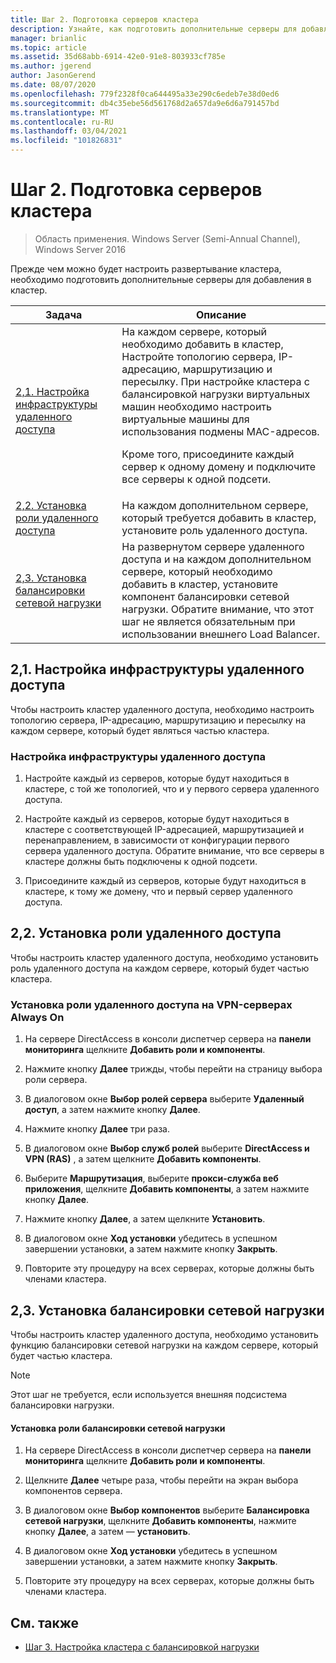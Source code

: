 ```yaml
---
title: Шаг 2. Подготовка серверов кластера
description: Узнайте, как подготовить дополнительные серверы для добавления в кластер.
manager: brianlic
ms.topic: article
ms.assetid: 35d68abb-6914-42e0-91e8-803933cf785e
ms.author: jgerend
author: JasonGerend
ms.date: 08/07/2020
ms.openlocfilehash: 779f2328f0ca644495a33e290c6edeb7e38d0ed6
ms.sourcegitcommit: db4c35ebe56d561768d2a657da9e6d6a791457bd
ms.translationtype: MT
ms.contentlocale: ru-RU
ms.lasthandoff: 03/04/2021
ms.locfileid: "101826831"
---
```

# <a name="step-2-prepare-cluster-servers"></a>Шаг 2. Подготовка серверов кластера

>Область применения. Windows Server (Semi-Annual Channel), Windows Server 2016

Прежде чем можно будет настроить развертывание кластера, необходимо подготовить дополнительные серверы для добавления в кластер.

|Задача|Описание|
|----|--------|
|[2,1. Настройка инфраструктуры удаленного доступа](#BKMK_config)|На каждом сервере, который необходимо добавить в кластер, Настройте топологию сервера, IP-адресацию, маршрутизацию и пересылку. При настройке кластера с балансировкой нагрузки виртуальных машин необходимо настроить виртуальные машины для использования подмены MAC-адресов.<p>Кроме того, присоедините каждый сервер к одному домену и подключите все серверы к одной подсети.|
|[2,2. Установка роли удаленного доступа](#BKMK_Install)|На каждом дополнительном сервере, который требуется добавить в кластер, установите роль удаленного доступа.|
|[2,3. Установка балансировки сетевой нагрузки](#BKMK_NLB)|На развернутом сервере удаленного доступа и на каждом дополнительном сервере, который необходимо добавить в кластер, установите компонент балансировки сетевой нагрузки. Обратите внимание, что этот шаг не является обязательным при использовании внешнего Load Balancer.|

## <a name="21-configure-the-remote-access-infrastructure"></a><a name="BKMK_config"></a>2,1. Настройка инфраструктуры удаленного доступа
Чтобы настроить кластер удаленного доступа, необходимо настроить топологию сервера, IP-адресацию, маршрутизацию и пересылку на каждом сервере, который будет являться частью кластера.

### <a name="to-configure-the-remote-access-infrastructure"></a>Настройка инфраструктуры удаленного доступа

1.  Настройте каждый из серверов, которые будут находиться в кластере, с той же топологией, что и у первого сервера удаленного доступа.

2.  Настройте каждый из серверов, которые будут находиться в кластере с соответствующей IP-адресацией, маршрутизацией и перенаправлением, в зависимости от конфигурации первого сервера удаленного доступа. Обратите внимание, что все серверы в кластере должны быть подключены к одной подсети.

3.  Присоедините каждый из серверов, которые будут находиться в кластере, к тому же домену, что и первый сервер удаленного доступа.

## <a name="22-install-the-remote-access-role"></a><a name="BKMK_Install"></a>2,2. Установка роли удаленного доступа
Чтобы настроить кластер удаленного доступа, необходимо установить роль удаленного доступа на каждом сервере, который будет частью кластера.

### <a name="to-install-the-remote-access-role-on-always-on-vpn-servers"></a>Установка роли удаленного доступа на VPN-серверах Always On

1.  На сервере DirectAccess в консоли диспетчер сервера на **панели мониторинга** щелкните **Добавить роли и компоненты**.

2.  Нажмите кнопку **Далее** трижды, чтобы перейти на страницу выбора роли сервера.

3.  В диалоговом окне **Выбор ролей сервера** выберите **Удаленный доступ**, а затем нажмите кнопку **Далее**.

4.  Нажмите кнопку **Далее** три раза.

5.  В диалоговом окне **Выбор служб ролей** выберите **DirectAccess и VPN (RAS)** , а затем щелкните **Добавить компоненты**.

6.  Выберите **Маршрутизация**, выберите **прокси-служба веб приложения**, щелкните **Добавить компоненты**, а затем нажмите кнопку **Далее**.

7. Нажмите кнопку **Далее**, а затем щелкните **Установить**.

8.  В диалоговом окне **Ход установки** убедитесь в успешном завершении установки, а затем нажмите кнопку **Закрыть**.

9.  Повторите эту процедуру на всех серверах, которые должны быть членами кластера.

## <a name="23-install-nlb"></a><a name="BKMK_NLB"></a>2,3. Установка балансировки сетевой нагрузки
Чтобы настроить кластер удаленного доступа, необходимо установить функцию балансировки сетевой нагрузки на каждом сервере, который будет частью кластера.

> [!NOTE]
> Этот шаг не требуется, если используется внешняя подсистема балансировки нагрузки.

#### <a name="to-install-the-nlb-role"></a>Установка роли балансировки сетевой нагрузки

1.  На сервере DirectAccess в консоли диспетчер сервера на **панели мониторинга** щелкните **Добавить роли и компоненты**.

2.  Щелкните **Далее** четыре раза, чтобы перейти на экран выбора компонентов сервера.

3.  В диалоговом окне **Выбор компонентов** выберите **Балансировка сетевой нагрузки**, щелкните **Добавить компоненты**, нажмите кнопку **Далее**, а затем — **установить**.

4.  В диалоговом окне **Ход установки** убедитесь в успешном завершении установки, а затем нажмите кнопку **Закрыть**.

5.  Повторите эту процедуру на всех серверах, которые должны быть членами кластера.

## <a name="see-also"></a><a name="BKMK_Links"></a> См. также

-   [Шаг 3. Настройка кластера с балансировкой нагрузки](Step-3-Configure-a-Load-Balanced-Cluster.md)



